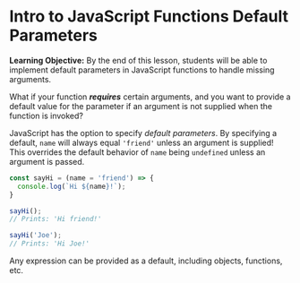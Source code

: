 <h1>
  <span class="headline">Intro to JavaScript Functions</span>
  <span class="subhead">Default Parameters</span>
</h1>

**Learning Objective:** By the end of this lesson, students will be able to implement default parameters in JavaScript functions to handle missing arguments.

What if your function ***requires*** certain arguments, and you want to provide a default value for the parameter if an argument is not supplied when the function is invoked?

JavaScript has the option to specify *default parameters*. By specifying a default, `name` will always equal `'friend'` unless an argument is supplied! This overrides the default behavior of `name` being `undefined` unless an argument is passed.

```javascript
const sayHi = (name = 'friend') => {
  console.log(`Hi ${name}!`);
}
```

```javascript
sayHi();
// Prints: 'Hi friend!'
```

```javascript
sayHi('Joe');
// Prints: 'Hi Joe!'
```

Any expression can be provided as a default, including objects, functions, etc.
